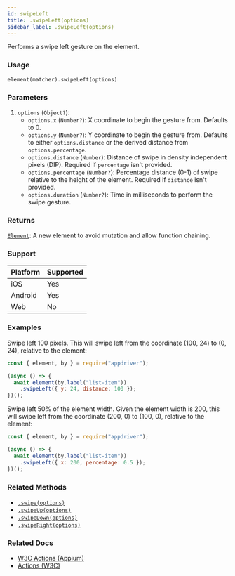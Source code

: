 ```yaml
---
id: swipeLeft
title: .swipeLeft(options)
sidebar_label: .swipeLeft(options)
---
```


Performs a swipe left gesture on the element.

### Usage

```text
element(matcher).swipeLeft(options)
```

### Parameters

1. `options` (`Object?`):
    - `options.x` (`Number?`): X coordinate to begin the gesture from. Defaults to 0.
    - `options.y` (`Number?`): Y coordinate to begin the gesture from. Defaults to either `options.distance` or the derived distance from `options.percentage`.
    - `options.distance` (`Number`): Distance of swipe in density independent pixels (DIP). Required if `percentage` isn't provided.
    - `options.percentage` (`Number?`): Percentage distance (0-1) of swipe relative to the height of the element. Required if `distance` isn't provided. 
    - `options.duration` (`Number?`): Time in milliseconds to perform the swipe gesture.

### Returns

[`Element`](../element.md): A new element to avoid mutation and allow function chaining.

### Support

| Platform | Supported |
| -------- | --------- |
| iOS      | Yes       |
| Android  | Yes       |
| Web      | No        |

### Examples

Swipe left 100 pixels. This will swipe left from the coordinate (100, 24) to (0, 24), relative to the element:

```javascript
const { element, by } = require("appdriver");

(async () => {
  await element(by.label("list-item"))
    .swipeLeft({ y: 24, distance: 100 });
})();
```

Swipe left 50% of the element width. Given the element width is 200, this will swipe left from the coordinate (200, 0) to (100, 0), relative to the element:

```javascript
const { element, by } = require("appdriver");

(async () => {
  await element(by.label("list-item"))
    .swipeLeft({ x: 200, percentage: 0.5 });
})();
```

### Related Methods

- [`.swipe(options)`](./swipe.md)
- [`.swipeUp(options)`](./swipeUp.md)
- [`.swipeDown(options)`](./swipeDown.md)
- [`.swipeRight(options)`](./swipeRight.md)

### Related Docs

- [W3C Actions (Appium)](http://appium.io/docs/en/commands/interactions/actions/)
- [Actions (W3C)](https://www.w3.org/TR/webdriver/#actions)